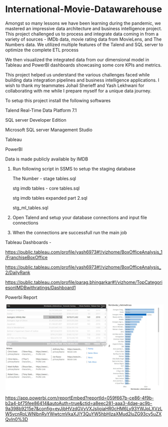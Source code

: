 # International-Movie-Datawarehouse

Amongst so many lessons we have been learning during the pandemic, we mastered an impressive data architecture and business intelligence project. This project challenged us to process and integrate data coming in from a variety of sources - IMDb data, movie rating data from MovieLens, and The Numbers data. We utilized multiple features of the Talend and SQL server to optimize the complete ETL process

We then visualized the integrated data from our dimensional model in Tableau and PowerBI dashboards showcasing some core KPIs and metrics.

This project helped us understand the various challenges faced while building data integration pipelines and business intelligence applications. I wish to thank my teammates Johail Sherieff and Yash Lekhwani for collaborating with me while I prepare myself for a unique data journey.

To setup this project install the following softwares 

Talend Real-Time Data Platform 7.1

SQL server Developer Edition

Microsoft SQL server Management Studio

Tableau

PowerBI

Data is made publicly available by IMDB

1. Run following script in SSMS to setup the staging database
    
    The Number - stage tables.sql	
    
    stg imdb tables - core tables.sql	
    
    stg imdb tables expanded part 2.sql
    
    stg_ml_tables.sql
 
2. Open Talend and setup your database connections and input file connections

3. When the connections are successfull run the main job


Tableau Dashboards - 

https://public.tableau.com/profile/yash6973#!/vizhome/BoxOfficeAnalysis_1/FranchiseBoxOffice


https://public.tableau.com/profile/yash6973#!/vizhome/BoxOfficeAnalysis_2/DailyRank

https://public.tableau.com/profile/parag.bhingarkar#!/vizhome/TopCategoriesonIMDBwithratings/Dashboard1

Powerbi Report

![IMG_SS](https://github.com/ParagAB/International-Movie-Datawarehouse/blob/master/PowerBI%20SS.JPG?raw=true)

https://app.powerbi.com/reportEmbed?reportId=059f667b-ce86-4f9b-b2a4-bf75fee86414&autoAuth=true&ctid=a8eec281-aaa3-4dae-ac9b-9a398b9215e7&config=eyJjbHVzdGVyVXJsIjoiaHR0cHM6Ly93YWJpLXVzLW5vcnRoLWNlbnRyYWwtcmVkaXJlY3QuYW5hbHlzaXMud2luZG93cy5uZXQvIn0%3D
